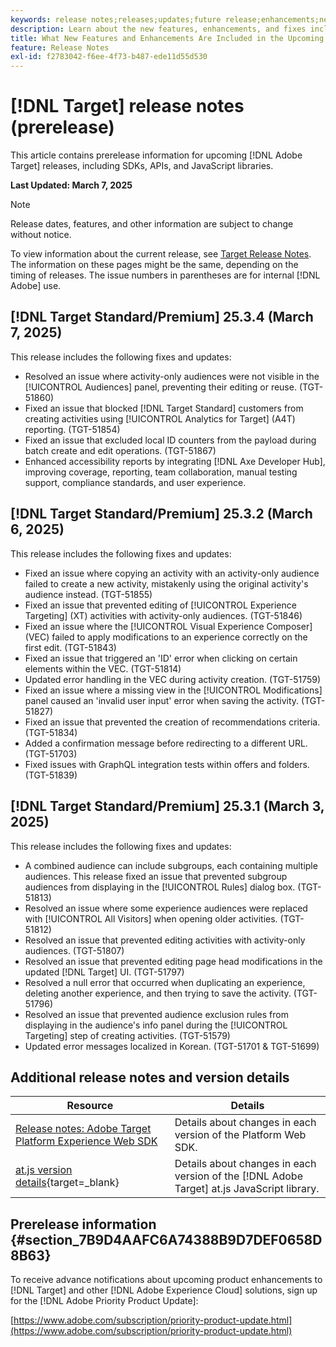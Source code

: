 ```yaml
---
keywords: release notes;releases;updates;future release;enhancements;new features;fixes;updates;prerelease;early access
description: Learn about the new features, enhancements, and fixes included in the upcoming release of [!DNL Adobe Target], including SDKs, APIs, and JavaScript libraries.
title: What New Features and Enhancements Are Included in the Upcoming [!DNL Target] Release?
feature: Release Notes
exl-id: f2783042-f6ee-4f73-b487-ede11d55d530
---
```

# [!DNL Target] release notes (prerelease)

This article contains prerelease information for upcoming [!DNL Adobe Target] releases, including SDKs, APIs, and JavaScript libraries.

**Last Updated: March 7, 2025**

>[!NOTE]
>
>Release dates, features, and other information are subject to change without notice.
>
>To view information about the current release, see [Target Release Notes](release-notes.md). The information on these pages might be the same, depending on the timing of releases. The issue numbers in parentheses are for internal [!DNL Adobe] use.

## [!DNL Target Standard/Premium] 25.3.4 (March 7, 2025)

This release includes the following fixes and updates:

* Resolved an issue where activity-only audiences were not visible in the [!UICONTROL Audiences] panel, preventing their editing or reuse. (TGT-51860)
* Fixed an issue that blocked [!DNL Target Standard] customers from creating activities using [!UICONTROL Analytics for Target] (A4T) reporting. (TGT-51854)
* Fixed an issue that excluded local ID counters from the payload during batch create and edit operations. (TGT-51867)
* Enhanced accessibility reports by integrating [!DNL Axe Developer Hub], improving coverage, reporting, team collaboration, manual testing support, compliance standards, and user experience.

## [!DNL Target Standard/Premium] 25.3.2 (March 6, 2025)

This release includes the following fixes and updates:

* Fixed an issue where copying an activity with an activity-only audience failed to create a new activity, mistakenly using the original activity's audience instead. (TGT-51855)
* Fixed an issue that prevented editing of [!UICONTROL Experience Targeting] (XT) activities with activity-only audiences. (TGT-51846)
* Fixed an issue where the [!UICONTROL Visual Experience Composer] (VEC) failed to apply modifications to an experience correctly on the first edit. (TGT-51843)
* Fixed an issue that triggered an 'ID' error when clicking on certain elements within the VEC. (TGT-51814)
* Updated error handling in the VEC during activity creation. (TGT-51759)
* Fixed an issue where a missing view in the [!UICONTROL Modifications] panel caused an 'invalid user input' error when saving the activity. (TGT-51827)
* Fixed an issue that prevented the creation of recommendations criteria. (TGT-51834)
* Added a confirmation message before redirecting to a different URL. (TGT-51703)
* Fixed issues with GraphQL integration tests within offers and folders. (TGT-51839)

## [!DNL Target Standard/Premium] 25.3.1 (March 3, 2025)

This release includes the following fixes and updates:

* A combined audience can include subgroups, each containing multiple audiences. This release fixed an issue that prevented subgroup audiences from displaying in the [!UICONTROL Rules] dialog box. (TGT-51813)
* Resolved an issue where some experience audiences were replaced with [!UICONTROL All Visitors] when opening older activities. (TGT-51812)
* Resolved an issue that prevented editing activities with activity-only audiences. (TGT-51807)
* Resolved an issue that prevented editing page head modifications in the updated [!DNL Target] UI. (TGT-51797)
* Resolved a null error that occurred when duplicating an experience, deleting another experience, and then trying to save the activity. (TGT-51796)
* Resolved an issue that prevented audience exclusion rules from displaying in the audience's info panel during the [!UICONTROL Targeting] step of creating activities. (TGT-51579)
* Updated error messages localized in Korean. (TGT-51701 & TGT-51699)

<!-- 
## [!DNL Target Standard/Premium] 24.10.2 (October 21, 2024)

This release contains the following fixes:

* Fixed an issue that prevented [!UICONTROL Recommendations] activities from loading in [!UICONTROL Compose] and [!UICONTROL Browse] modes. (TGT-50709)
* Fixed an issue with the new [[!DNL Google Chrome] [!UICONTROL Visual Editing Helper] extension](/help/main/c-experiences/c-visual-experience-composer/r-troubleshoot-composer/visual-editing-helper-extension.md) that caused a redirect from the [!UICONTROL Visual Experience Composer] (VEC) to the [!UICONTROL Activities Library] after clicking Cancel. Before this fix, customers needed to refresh the [!UICONTROL Activities Library] before being able to create new activities. (TGT-49980)-->

## Additional release notes and version details

|Resource|Details|
|--- |--- |
|[Release notes: Adobe Target Platform Experience Web SDK](https://experienceleague.adobe.com/docs/experience-platform/edge/release-notes.html?lang=en)|Details about changes in each version of the Platform Web SDK.|
|[at.js version details](https://experienceleague.adobe.com/docs/target-dev/developer/client-side/at-js-implementation/target-atjs-versions.html){target=_blank}|Details about changes in each version of the [!DNL Adobe Target] at.js JavaScript library.|

## Prerelease information {#section_7B9D4AAFC6A74388B9D7DEF0658D8B63} 

To receive advance notifications about upcoming product enhancements to [!DNL Target] and other [!DNL Adobe Experience Cloud] solutions, sign up for the [!DNL Adobe Priority Product Update]:

[https://www.adobe.com/subscription/priority-product-update.html](https://www.adobe.com/subscription/priority-product-update.html)
